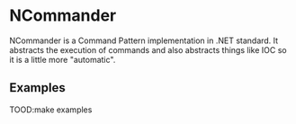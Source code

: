 # NCommander
NCommander is a Command Pattern implementation in .NET standard. 
It abstracts the execution of commands and also abstracts things like 
IOC so it is a little more "automatic". 

## Examples
TOOD:make examples
